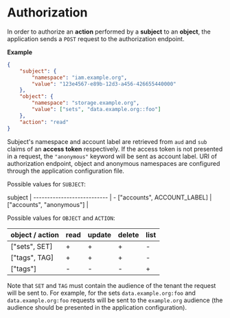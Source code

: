 # Authorization

In order to authorize an **action** performed by a **subject** to an **object**, the application sends a `POST` request to the authorization endpoint.

**Example**

```json
{
    "subject": {
        "namespace": "iam.example.org",
        "value": "123e4567-e89b-12d3-a456-426655440000"
    },
    "object": {
        "namespace": "storage.example.org",
        "value": ["sets", "data.example.org::foo"]
    },
    "action": "read"
}
```

Subject's namespace and account label are retrieved from `aud` and `sub` claims of an **access token** respectively. If the access token is not presented in a request, the `"anonymous"` keyword will be sent as account label. URI of authorization endpoint, object and anonymous namespaces are configured through the application configuration file.

Possible values for `SUBJECT`:

subject                     |
--------------------------- | -
["accounts", ACCOUNT_LABEL] |
["accounts", "anonymous"]   |

Possible values for `OBJECT` and `ACTION`:

object / action                        | read | update | delete | list
-------------------------------------- | ---- | ------ | ------ | ----
["sets", SET]                          |    + |      + |      + | -
["tags", TAG]                          |    + |      + |      + | -
["tags"]                               |    - |      - |      - | +

Note that `SET` and `TAG` must contain the audience of the tenant the request will be sent to. For example, for the sets `data.example.org:foo` and `data.example.org:foo` requests will be sent to the `example.org` audience (the audience should be presented in the application configuration).
